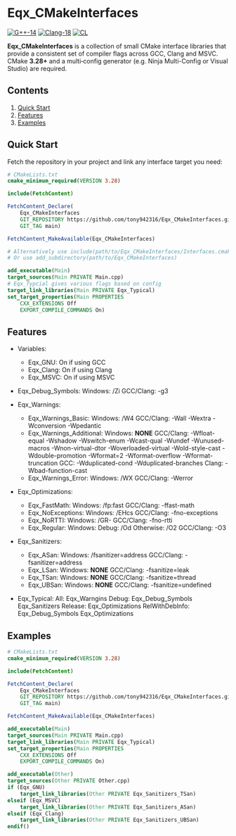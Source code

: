 # Eqx_CMakeInterfaces

[![G++-14](https://github.com/tony942316/Eqx_CMakeInterfaces/actions/workflows/ci_gcc_14.yml/badge.svg?branch=main)](https://github.com/tony942316/Eqx_CMakeInterfaces/actions/workflows/ci_gcc_14.yml)
[![Clang-18](https://github.com/tony942316/Eqx_CMakeInterfaces/actions/workflows/ci_clang_18.yml/badge.svg?branch=main)](https://github.com/tony942316/Eqx_CMakeInterfaces/actions/workflows/ci_clang_18.yml)
[![CL](https://github.com/tony942316/Eqx_CMakeInterfaces/actions/workflows/ci_cl.yml/badge.svg?branch=main)](https://github.com/tony942316/Eqx_CMakeInterfaces/actions/workflows/ci_cl.yml)

**Eqx_CMakeInterfaces** is a collection of small CMake interface libraries that
provide a consistent set of compiler flags across GCC, Clang and MSVC. CMake
**3.28+** and a multi‑config generator
(e.g. Ninja Multi-Config or Visual Studio) are required.

## Contents

1. [Quick Start](#quickstart)
2. [Features](#features)
3. [Examples](#examples)

## Quick Start <a name="quickstart"></a>

Fetch the repository in your project and link any interface target you need:

```cmake
# CMakeLists.txt
cmake_minimum_required(VERSION 3.28)

include(FetchContent)

FetchContent_Declare(
    Eqx_CMakeInterfaces
    GIT_REPOSITORY https://github.com/tony942316/Eqx_CMakeInterfaces.git
    GIT_TAG main)

FetchContent_MakeAvailable(Eqx_CMakeInterfaces)

# Alternatively use include(path/to/Eqx_CMakeInterfaces/Interfaces.cmake)
# Or use add_subdirectory(path/to/Eqx_CMakeInterfaces)

add_executable(Main)
target_sources(Main PRIVATE Main.cpp)
# Eqx_Typcial gives various flags based on config
target_link_libraries(Main PRIVATE Eqx_Typical)
set_target_properties(Main PROPERTIES
    CXX_EXTENSIONS Off
    EXPORT_COMPILE_COMMANDS On)
```

## Features <a name="features"></a>

- Variables:
    - Eqx_GNU: On if using GCC
    - Eqx_Clang: On if using Clang
    - Eqx_MSVC: On if using MSVC

- Eqx_Debug_Symbols:
    Windows: /Zi
    GCC/Clang: -g3

- Eqx_Warnings:
    - Eqx_Warnings_Basic:
        Windows: /W4
        GCC/Clang: -Wall -Wextra -Wconversion -Wpedantic
    - Eqx_Warnings_Additional:
        Windows: **NONE**
        GCC/Clang: -Wfloat-equal -Wshadow -Wswitch-enum -Wcast-qual -Wundef
            -Wunused-macros -Wnon-virtual-dtor -Woverloaded-virtual
            -Wold-style-cast -Wdouble-promotion -Wformat=2 -Wformat-overflow
            -Wformat-truncation
        GCC: -Wduplicated-cond -Wduplicated-branches
        Clang: -Wbad-function-cast
    - Eqx_Warnings_Error:
        Windows: /WX
        GCC/Clang: -Werror

- Eqx_Optimizations:
    - Eqx_FastMath:
        Windows: /fp:fast
        GCC/Clang: -ffast-math
    - Eqx_NoExceptions:
        Windows: /EHcs
        GCC/Clang: -fno-exceptions
    - Eqx_NoRTTI:
        Windows: /GR-
        GCC/Clang: -fno-rtti
    - Eqx_Regular:
        Windows:
            Debug: /Od
            Otherwise: /O2
        GCC/Clang: -O3

- Eqx_Sanitizers:
    - Eqx_ASan:
        Windows: /fsanitizer=address
        GCC/Clang: -fsanitizer=address
    - Eqx_LSan:
        Windows: **NONE**
        GCC/Clang: -fsanitize=leak
    - Eqx_TSan:
        Windows: **NONE**
        GCC/Clang: -fsanitize=thread
    - Eqx_UBSan:
        Windows: **NONE**
        GCC/Clang: -fsanitize=undefined

- Eqx_Typical:
    All: Eqx_Warngins
    Debug: Eqx_Debug_Symbols Eqx_Sanitizers
    Release: Eqx_Optimizations
    RelWithDebInfo: Eqx_Debug_Symbols Eqx_Optimizations

## Examples <a name="examples"></a>

```cmake
# CMakeLists.txt
cmake_minimum_required(VERSION 3.28)

include(FetchContent)

FetchContent_Declare(
    Eqx_CMakeInterfaces
    GIT_REPOSITORY https://github.com/tony942316/Eqx_CMakeInterfaces.git
    GIT_TAG main)

FetchContent_MakeAvailable(Eqx_CMakeInterfaces)

add_executable(Main)
target_sources(Main PRIVATE Main.cpp)
target_link_libraries(Main PRIVATE Eqx_Typical)
set_target_properties(Main PROPERTIES
    CXX_EXTENSIONS Off
    EXPORT_COMPILE_COMMANDS On)

add_executable(Other)
target_sources(Other PRIVATE Other.cpp)
if (Eqx_GNU)
    target_link_libraries(Other PRIVATE Eqx_Sanitizers_TSan)
elseif (Eqx_MSVC)
    target_link_libraries(Other PRIVATE Eqx_Sanitizers_ASan)
elseif (Eqx_Clang)
    target_link_libraries(Other PRIVATE Eqx_Sanitizers_UBSan)
endif()
```
